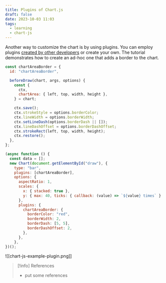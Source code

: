 ```yaml
---
title: Plugins of Chart.js
draft: false
date: 2023-10-03 11:03
tags:
  - learning
  - chart-js
---
```


Another way to customize the chart is by using plugins. You can employ plugins [created by other developers](https://github.com/chartjs/awesome#plugins) or create your own. The tutorial demonstrates how to create an ad-hoc one that adds a border to the chart.
```js title="src/draw.js" {1-18,24,31-38}
const chartAreaBorder = {
  id: "chartAreaBorder",

  beforeDraw(chart, args, options) {
    const {
      ctx,
      chartArea: { left, top, width, height },
    } = chart;

    ctx.save();
    ctx.strokeStyle = options.borderColor;
    ctx.lineWidth = options.borderWidth;
    ctx.setLineDash(options.borderDash || []);
    ctx.lineDashOffset = options.borderDashOffset;
    ctx.strokeRect(left, top, width, height);
    ctx.restore();
  },
};

(async function () {
  const data = [];
  new Chart(document.getElementById("draw"), {
    type: "bar",
    plugins: [chartAreaBorder],
    options: {
      aspectRatio: 1,
      scales: {
        x: { stacked: true },
        y: { max: 40, ticks: { callback: (value) => `${value} times` } },
      },
      plugins: {
        chartAreaBorder: {
          borderColor: "red",
          borderWidth: 2,
          borderDash: [5, 5],
          borderDashOffset: 2,
        },
      },
    },
})();
```
![[chart-js-example-plugin.png]]

> [!info] References
> - put some references
